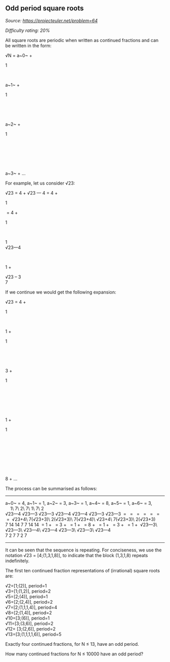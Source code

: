 Odd period square roots
-----------------------

*Source: https://projecteuler.net/problem=64*


*Difficulty rating: 20%*

All square roots are periodic when written as continued fractions and
can be written in the form:

√N = a~0~ +

1

 

a~1~ +

1

 

 

a~2~ +

1

 

 

 

a~3~ + ...

For example, let us consider √23:

√23 = 4 + √23 — 4 = 4 + 

1

 = 4 + 

1

 

1\
√23—4

 

1 + 

√23 – 3\
7

If we continue we would get the following expansion:

√23 = 4 +

1

 

1 +

1

 

 

3 +

1

 

 

 

1 +

1

 

 

 

 

8 + ...

The process can be summarised as follows:

  ---------- ---------- ---------- ---------- ---------- ---------- ----------
  a~0~ = 4,  a~1~ = 1,  a~2~ = 3,  a~3~ = 1,  a~4~ = 8,  a~5~ = 1,  a~6~ = 3,
                                                                     
  1\         7\         2\         7\         1\         7\         2\
  √23—4      √23—3      √23—3      √23—4      √23—4      √23—3      √23—3
   =          =          =          =          =          =          = 
  √23+4\     7(√23+3)\  2(√23+3)\  7(√23+4)\  √23+4\     7(√23+3)\  2(√23+3)\
  7          14         14         7          7          14         14
   = 1 +      = 3 +      = 1 +      = 8 +      = 1 +      = 3 +      = 1 + 
  √23—3\     √23—3\     √23—4\     √23—4      √23—3\     √23—3\     √23—4\
  7          2          7                     7          2          7
  ---------- ---------- ---------- ---------- ---------- ---------- ----------

It can be seen that the sequence is repeating. For conciseness, we use
the notation √23 = [4;(1,3,1,8)], to indicate that the block (1,3,1,8)
repeats indefinitely.

The first ten continued fraction representations of (irrational) square
roots are:

√2=[1;(2)], period=1\
 √3=[1;(1,2)], period=2\
 √5=[2;(4)], period=1\
 √6=[2;(2,4)], period=2\
 √7=[2;(1,1,1,4)], period=4\
 √8=[2;(1,4)], period=2\
 √10=[3;(6)], period=1\
 √11=[3;(3,6)], period=2\
 √12= [3;(2,6)], period=2\
 √13=[3;(1,1,1,1,6)], period=5

Exactly four continued fractions, for N ≤ 13, have an odd period.

How many continued fractions for N ≤ 10000 have an odd period?
